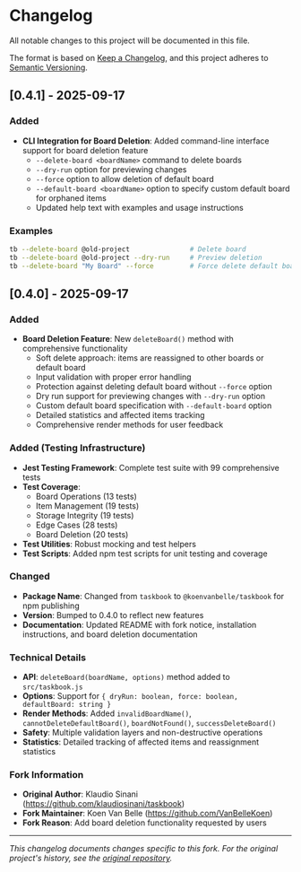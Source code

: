 # Changelog

All notable changes to this project will be documented in this file.

The format is based on [Keep a Changelog](https://keepachangelog.com/en/1.0.0/),
and this project adheres to [Semantic Versioning](https://semver.org/spec/v2.0.0.html).

## [0.4.1] - 2025-09-17

### Added
- **CLI Integration for Board Deletion**: Added command-line interface support for board deletion feature
  - `--delete-board <boardName>` command to delete boards
  - `--dry-run` option for previewing changes
  - `--force` option to allow deletion of default board
  - `--default-board <boardName>` option to specify custom default board for orphaned items
  - Updated help text with examples and usage instructions

### Examples
```bash
tb --delete-board @old-project               # Delete board
tb --delete-board @old-project --dry-run     # Preview deletion
tb --delete-board "My Board" --force         # Force delete default board
```

## [0.4.0] - 2025-09-17

### Added
- **Board Deletion Feature**: New `deleteBoard()` method with comprehensive functionality
  - Soft delete approach: items are reassigned to other boards or default board
  - Input validation with proper error handling
  - Protection against deleting default board without `--force` option
  - Dry run support for previewing changes with `--dry-run` option
  - Custom default board specification with `--default-board` option
  - Detailed statistics and affected items tracking
  - Comprehensive render methods for user feedback

### Added (Testing Infrastructure)
- **Jest Testing Framework**: Complete test suite with 99 comprehensive tests
- **Test Coverage**: 
  - Board Operations (13 tests)
  - Item Management (19 tests) 
  - Storage Integrity (19 tests)
  - Edge Cases (28 tests)
  - Board Deletion (20 tests)
- **Test Utilities**: Robust mocking and test helpers
- **Test Scripts**: Added npm test scripts for unit testing and coverage

### Changed
- **Package Name**: Changed from `taskbook` to `@koenvanbelle/taskbook` for npm publishing
- **Version**: Bumped to 0.4.0 to reflect new features
- **Documentation**: Updated README with fork notice, installation instructions, and board deletion documentation

### Technical Details
- **API**: `deleteBoard(boardName, options)` method added to `src/taskbook.js`
- **Options**: Support for `{ dryRun: boolean, force: boolean, defaultBoard: string }`
- **Render Methods**: Added `invalidBoardName()`, `cannotDeleteDefaultBoard()`, `boardNotFound()`, `successDeleteBoard()`
- **Safety**: Multiple validation layers and non-destructive operations
- **Statistics**: Detailed tracking of affected items and reassignment statistics

### Fork Information
- **Original Author**: Klaudio Sinani (https://github.com/klaudiosinani/taskbook)
- **Fork Maintainer**: Koen Van Belle (https://github.com/VanBelleKoen)
- **Fork Reason**: Add board deletion functionality requested by users

---

*This changelog documents changes specific to this fork. For the original project's history, see the [original repository](https://github.com/klaudiosinani/taskbook).*